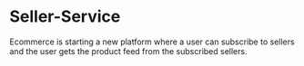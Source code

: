 
# Seller-Service

Ecommerce is starting a new platform where a user can subscribe to sellers and the user gets the product feed from the subscribed sellers.
